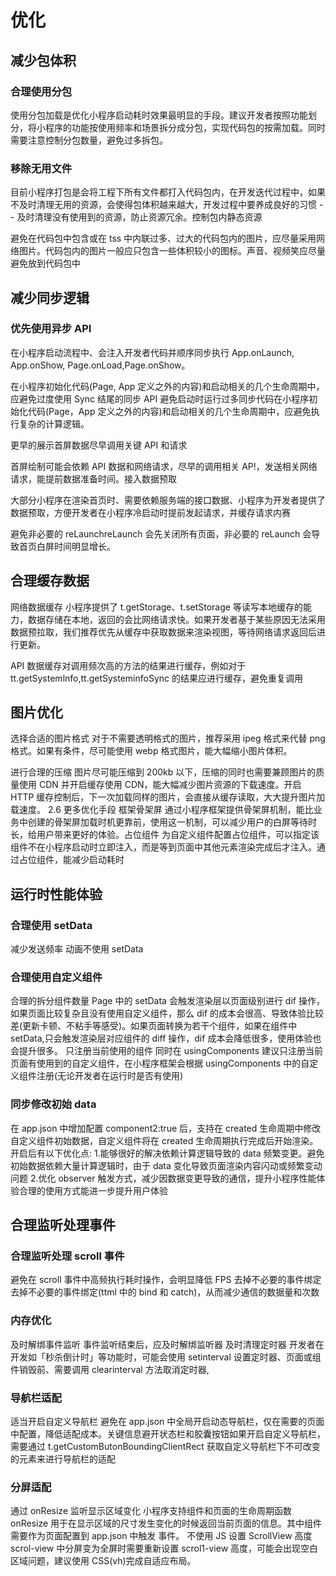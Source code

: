 # 优化

## 减少包体积

### 合理使用分包

使用分包加载是优化小程序启动耗时效果最明显的手段。建议开发者按照功能划分，将小程序的功能按使用频率和场景拆分成分包，实现代码包的按需加载。同时需要注意控制分包数量，避免过多拆包。

### 移除无用文件

目前小程序打包是会将工程下所有文件都打入代码包内，在开发迭代过程中，如果不及时清理无用的资源，会使得包体积越来越大，开发过程中要养成良好的习惯 -- 及时清理没有使用到的资源，防止资源冗余。控制包内静态资源

避免在代码包中包含或在 tss 中内联过多、过大的代码包内的图片，应尽量采用网络图片。代码包内的图片一般应只包含一些体积较小的图标。声音、视频笑应尽量避免放到代码包中

## 减少同步逻辑

### 优先使用异步 API

在小程序启动流程中、会注入开发者代码并顺序同步执行 App.onLaunch, App.onShow, Page.onLoad,Page.onShow。

在小程序初始化代码(Page, App 定义之外的内容)和启动相关的几个生命周期中，应避免过度使用 Sync 结尾的同步 API 避免启动时运行过多同步代码在小程序初始化代码(Page，App 定义之外的内容)和启动相关的几个生命周期中，应避免执行复杂的计算逻辑。

更早的展示首屏数据尽早调用关键 API 和请求

首屏绘制可能会依赖 API 数据和网络请求，尽早的调用相关 AP!，发送相关网络请求，能提前数据准备时间。接入数据预取

大部分小程序在渲染首页时、需要依赖服务端的接口数据、小程序为开发者提供了数据预取，方便开发者在小程序冷启动时提前发起请求，并缓存请求内赛

避免非必要的 reLaunchreLaunch 会先关闭所有页面，非必要的 reLaunch 会导致首页白屏时间明显增长。

## 合理缓存数据

网络数据缓存
小程序提供了 t.getStorage、t.setStorage 等读写本地缓存的能力，数据存储在本地，返回的会比网络请求快。如果开发者基于某些原因无法采用数据预拉取，我们推荐优先从缓存中获取数据来渲染视图，等待网络请求返回后进行更新。

API 数据缓存对调用频次高的方法的结果进行缓存，例如对于 tt.getSystemlnfo,tt.getSysteminfoSync 的结果应进行缓存，避免重复调用

## 图片优化

选择合适的图片格式
对于不需要透明格式的图片，推荐采用 ipeg 格式来代替 png 格式。如果有条件，尽可能使用 webp 格式图片，能大幅缩小图片体积。

进行合理的压缩
图片尽可能压缩到 200kb 以下，压缩的同时也需要兼顾图片的质量使用 CDN 并开启缓存使用 CDN，能大幅减少图片资源的下载速度。开启 HTTP 缓存控制后，下一次加载同样的图片，会直接从缓存读取，大大提升图片加载速度。
2.6 更多优化手段
框架骨架屏
通过小程序框架提供骨架屏机制，能比业务中创建的骨架屏加载时机更靠前，使用这一机制，可以减少用户的白屏等待时长，给用户带来更好的体验。占位组件
为自定义组件配置占位组件，可以指定该组件不在小程序启动时立即注入，而是等到页面中其他元素渲染完成后才注入。通过占位组件，能减少启动耗时

## 运行时性能体验

### 合理使用 setData

减少发送频率
动画不使用 setData

### 合理使用自定义组件

合理的拆分组件数量 Page 中的 setData 会触发渲染层以页面级别进行 dif 操作，如果页面比较复杂且没有使用自定义组件，那么 dif 的成本会很高、导致体验比较差(更新卡顿、不粘手等感受)。如果页面转换为若干个组件，如果在组件中 setData,只会触发渲染层对应组件的 diff 操作，dif 成本会降低很多，使用体验也会提升很多。
只注册当前使用的组件
同时在 usingComponents 建议只注册当前页面有使用到的自定义组件，在小程序框架会根据 usingComponents 中的自定义组件注册(无论开发者在运行时是否有使用)

### 同步修改初始 data

在 app.json 中增加配置 component2:true 后，支持在 created 生命周期中修改自定义组件初始数据，自定义组件将在 created 生命周期执行完成后开始渲染。开启后有以下优化点: 1.能够很好的解决依赖计算逻辑导致的 data 频繁变更。避免初始数据依赖大量计算逻辑时，由于 data 变化导致页面渲染内容闪动或频繁变动问题 2.优化 observer 触发方式，减少因数据变更导致的通信，提升小程序性能体验合理的使用方式能进一步提升用户体验

## 合理监听处理事件

### 合理监听处理 scroll 事件

避免在 scroll 事件中高频执行耗时操作，会明显降低 FPS
去掉不必要的事件绑定
去掉不必要的事件绑定(ttml 中的 bind 和 catch)，从而减少通信的数据量和次数

### 内存优化

及时解绑事件监听
事件监听结束后，应及时解绑监听器
及时清理定时器
开发者在开发如「秒杀倒计时」等功能时，可能会使用 setinterval 设置定时器、页面或组件销毁前、需要调用 clearinterval 方法取消定时器,

### 导航栏适配

适当开启自定义导航栏
避免在 app.json 中全局开启动态导航栏，仅在需要的页面中配置，降低适配成本。关键信息避开状态栏和胶囊按钮如果开启自定义导航栏，需要通过 t.getCustomButonBoundingClientRect 获取自定义导航栏下不可改变的元素来进行导航栏的适配

### 分屏适配

通过 onResize 监听显示区域变化
小程序支持组件和页面的生命周期函数 onResize 用于在显示区域的尺寸发生变化的时候返回当前页面的信息。其中组件需要作为页面配置到 app.json 中触发
事件。
不使用 JS 设置 ScrollView 高度
scrol-view 中分屏变为全屏时需要重新设置 scrol1-view 高度，可能会出现空白区域问题，建议使用 CSS(vh)完成自适应布局。
